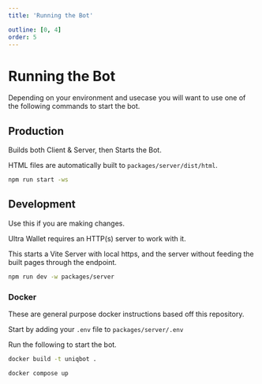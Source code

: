 ```yaml
---
title: 'Running the Bot'

outline: [0, 4]
order: 5
---
```


# Running the Bot

Depending on your environment and usecase you will want to use one of the following commands to start the bot.

## Production

Builds both Client & Server, then Starts the Bot.

HTML files are automatically built to `packages/server/dist/html`.

```sh
npm run start -ws
```

## Development

Use this if you are making changes.

Ultra Wallet requires an HTTP(s) server to work with it.

This starts a Vite Server with local https, and the server without feeding the built pages through the endpoint.

```sh
npm run dev -w packages/server
```

### Docker

These are general purpose docker instructions based off this repository.

Start by adding your `.env` file to `packages/server/.env`

Run the following to start the bot.

```sh
docker build -t uniqbot .
```

```sh
docker compose up
```
